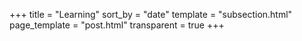 +++
title = "Learning"
sort_by = "date"
template = "subsection.html"
page_template = "post.html"
transparent = true
+++


